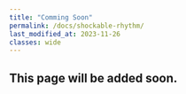 ```yaml
---
title: "Comming Soon"
permalink: /docs/shockable-rhythm/
last_modified_at: 2023-11-26
classes: wide
---
```


## This page will be added soon.
